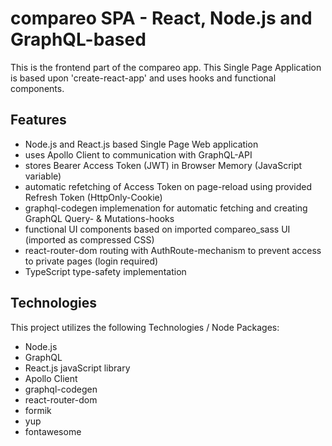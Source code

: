 # compareo SPA - React, Node.js and GraphQL-based

This is the frontend part of the compareo app. This Single Page Application is based upon 'create-react-app' and uses hooks and functional components.

## Features

- Node.js and React.js based Single Page Web application
- uses Apollo Client to communication with GraphQL-API
- stores Bearer Access Token (JWT) in Browser Memory (JavaScript variable)
- automatic refetching of Access Token on page-reload using provided Refresh Token (HttpOnly-Cookie)
- graphql-codegen implemenation for automatic fetching and creating GraphQL Query- & Mutations-hooks
- functional UI components based on imported compareo_sass UI (imported as compressed CSS)
- react-router-dom routing with AuthRoute-mechanism to prevent access to private pages (login required)
- TypeScript type-safety implementation

## Technologies

This project utilizes the following Technologies / Node Packages:
- Node.js
- GraphQL
- React.js javaScript library
- Apollo Client
- graphql-codegen
- react-router-dom
- formik
- yup
- fontawesome
